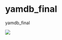 # yamdb_final
yamdb_final

![](https://github.com/StromeXb/yamdb_final/actions/workflows/yamdb_workflow.yml/badge.svg)
